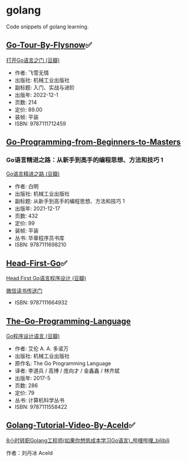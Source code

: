 # golang

Code snippets of golang learning.

## [Go-Tour-By-Flysnow](Go-Tour-By-Flysnow)✅

[打开Go语言之门 \(豆瓣\)](https://book.douban.com/subject/36171041/)

- 作者: 飞雪无情
- 出版社: 机械工业出版社
- 副标题: 入门、实战与进阶
- 出版年: 2022-12-1
- 页数: 214
- 定价: 89.00
- 装帧: 平装
- ISBN: 9787111712459

## [Go-Programming-from-Beginners-to-Masters](Go-Programming-from-Beginners-to-Masters)

### Go语言精进之路：从新手到高手的编程思想、方法和技巧 1

[Go语言精进之路 \(豆瓣\)](https://book.douban.com/subject/35720728/)

- 作者: 白明
- 出版社: 机械工业出版社
- 副标题: 从新手到高手的编程思想、方法和技巧 1
- 出版年: 2021-12-17
- 页数: 432
- 定价: 99
- 装帧: 平装
- 丛书: 华章程序员书库
- ISBN: 9787111698210

## [Head-First-Go](Head-First-Go)✅

[Head First Go语言程序设计 \(豆瓣\)](https://book.douban.com/subject/35237045/)

[微信读书传送门](https://weread.qq.com/web/bookDetail/cc0329f0720867eecc0f00a)

- ISBN: 9787111664932

## [The-Go-Programming-Language](The-Go-Programming-Language)

[Go程序设计语言 \(豆瓣\)](https://book.douban.com/subject/27044219/)

- 作者: 艾伦 A. A. 多诺万
- 出版社: 机械工业出版社
- 原作名: The Go Programming Language
- 译者: 李道兵 / 高博 / 庞向才 / 金鑫鑫 / 林齐斌
- 出版年: 2017-5
- 页数: 286
- 定价: 79
- 丛书: 计算机科学丛书
- ISBN: 9787111558422

## [Golang-Tutorial-Video-By-AceId](Golang-Tutorial-Video-By-AceId)✅

[8小时转职Golang工程师\(如果你想低成本学习Go语言\)\_哔哩哔哩\_bilibili](https://www.bilibili.com/video/BV1gf4y1r79E)

作者：刘丹冰 AceId
